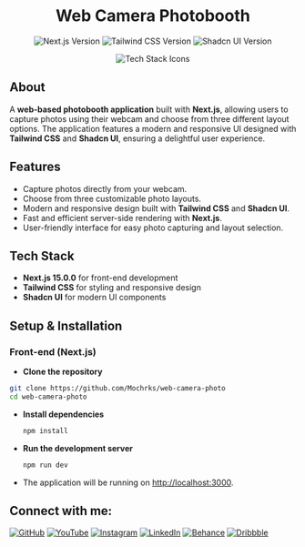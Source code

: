 <h1 align="center">Web Camera Photobooth</h1>

<p align="center">
  <img src="https://img.shields.io/badge/Next.js-15.0.0-black" alt="Next.js Version" />
  <img src="https://img.shields.io/badge/Tailwind%20CSS-3.0.0-blue" alt="Tailwind CSS Version" />
  <img src="https://img.shields.io/badge/Shadcn%20UI-1.0.0-brightgreen" alt="Shadcn UI Version" />
</p>

<p align="center">
  <img src="https://skillicons.dev/icons?i=nextjs,tailwind" alt="Tech Stack Icons" />
</p>

## About

A **web-based photobooth application** built with **Next.js**, allowing users to capture photos using their webcam and choose from three different layout options. The application features a modern and responsive UI designed with **Tailwind CSS** and **Shadcn UI**, ensuring a delightful user experience.

## Features

* Capture photos directly from your webcam.
* Choose from three customizable photo layouts.
* Modern and responsive design built with **Tailwind CSS** and **Shadcn UI**.
* Fast and efficient server-side rendering with **Next.js**.
* User-friendly interface for easy photo capturing and layout selection.

## Tech Stack

* **Next.js 15.0.0** for front-end development
* **Tailwind CSS** for styling and responsive design
* **Shadcn UI** for modern UI components

## Setup & Installation

### Front-end (Next.js)

* **Clone the repository**

```bash
git clone https://github.com/Mochrks/web-camera-photo
cd web-camera-photo

  ```

- **Install dependencies**

    ```bash
    npm install
    ```

- **Run the development server**

    ```bash
    npm run dev
    ```

- The application will be running on [http://localhost:3000](http://localhost:3000).

## Connect with me:
[![GitHub](https://img.shields.io/badge/GitHub-333?style=for-the-badge&logo=github&logoColor=white)](https://github.com/yourusername)
[![YouTube](https://img.shields.io/badge/YouTube-FF0000?style=for-the-badge&logo=youtube&logoColor=white)](https://youtube.com/@yourchannel)
[![Instagram](https://img.shields.io/badge/Instagram-E4405F?style=for-the-badge&logo=instagram&logoColor=white)](https://instagram.com/yourusername)
[![LinkedIn](https://img.shields.io/badge/LinkedIn-0077B5?style=for-the-badge&logo=linkedin&logoColor=white)](https://linkedin.com/in/yourusername)
[![Behance](https://img.shields.io/badge/Behance-1769FF?style=for-the-badge&logo=behance&logoColor=white)](https://behance.net/yourusername)
[![Dribbble](https://img.shields.io/badge/Dribbble-EA4C89?style=for-the-badge&logo=dribbble&logoColor=white)](https://dribbble.com/yourusername)

